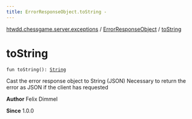```yaml
---
title: ErrorResponseObject.toString - 
---
```


[htwdd.chessgame.server.exceptions](../index.html) / [ErrorResponseObject](index.html) / [toString](./to-string.html)

# toString

`fun toString(): `[`String`](https://kotlinlang.org/api/latest/jvm/stdlib/kotlin/-string/index.html)

Cast the error response object to String (JSON)
Necessary to return the error as JSON if the client has requested

**Author**
Felix Dimmel

**Since**
1.0.0

